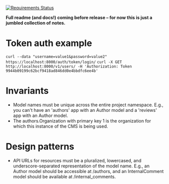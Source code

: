 [![Requirements Status](https://requires.io/github/liddiard/skry/requirements.svg?branch=master)](https://requires.io/github/liddiard/skry/requirements/?branch=master)

**Full readme (and docs!) coming before release – for now this is just a jumbled collection of notes.**

# Token auth example
`curl --data "username=value1&password=value2" https://localhost:8000/auth/token/login/`
`curl -X GET http://localhost:8000/v1/users/ -H 'Authorization: Token 9944b09199c62bcf9418ad846dd0e4bbdfc6ee4b'`

# Invariants

- Model names must be unique across the entire project namespace. E.g., you can't have an 'authors' app with an Author model and a 'reviews' app with an Author model.
- The authors.Organization with primary key 1 is the organization for which this instance of the CMS is being used.

# Design patterns

- API URLs for resources must be a pluralized, lowercased, and underscore-separated representation of the model name. E.g., an Author model should be accessible at /authors, and an InternalComment model should be available at /internal_comments.
